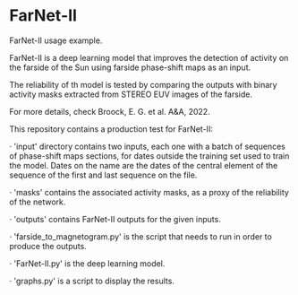 # FarNet-II
FarNet-II usage example.

FarNet-II is a deep learning model that improves
the detection of activity on the farside of the Sun
using farside phase-shift maps as an input.

The reliability of th model is tested by comparing the
outputs with binary activity masks extracted from 
STEREO EUV images of the farside.

For more details, check Broock, E. G. et al. A&A, 2022. 

This repository contains a production test for FarNet-II:

· 'input' directory contains two inputs, 
each one with a batch of sequences of phase-shift 
maps sections, for dates outside the training set 
used to train the model. Dates on the name are the 
dates of the central element of the sequence of the 
first and last sequence on the file.

· 'masks' contains the associated activity masks, as
a proxy of the reliability of the network.

· 'outputs' contains FarNet-II outputs for the given
inputs.

· 'farside_to_magnetogram.py' is the script that needs
to run in order to produce the outputs.

· 'FarNet-II.py' is the deep learning model.

· 'graphs.py' is a script to display the results.
